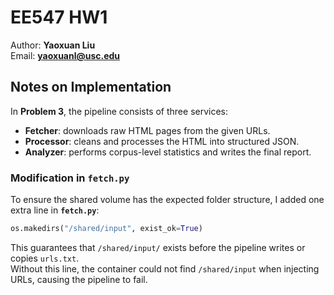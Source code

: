 # EE547 HW1 

Author: **Yaoxuan Liu**  
Email: **yaoxuanl@usc.edu**


## Notes on Implementation

In **Problem 3**, the pipeline consists of three services:

- **Fetcher**: downloads raw HTML pages from the given URLs.  
- **Processor**: cleans and processes the HTML into structured JSON.  
- **Analyzer**: performs corpus-level statistics and writes the final report.

### Modification in `fetch.py`

To ensure the shared volume has the expected folder structure, I added one extra line in **`fetch.py`**:

```python
os.makedirs("/shared/input", exist_ok=True)
```

This guarantees that `/shared/input/` exists before the pipeline writes or copies `urls.txt`.  
Without this line, the container could not find `/shared/input` when injecting URLs, causing the pipeline to fail.


